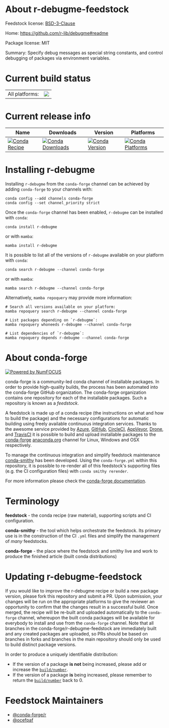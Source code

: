 About r-debugme-feedstock
=========================

Feedstock license: [BSD-3-Clause](https://github.com/conda-forge/r-debugme-feedstock/blob/main/LICENSE.txt)

Home: https://github.com/r-lib/debugme#readme

Package license: MIT

Summary: Specify debug messages as special string constants, and control debugging of packages via environment variables.

Current build status
====================


<table><tr><td>All platforms:</td>
    <td>
      <a href="https://dev.azure.com/conda-forge/feedstock-builds/_build/latest?definitionId=1068&branchName=main">
        <img src="https://dev.azure.com/conda-forge/feedstock-builds/_apis/build/status/r-debugme-feedstock?branchName=main">
      </a>
    </td>
  </tr>
</table>

Current release info
====================

| Name | Downloads | Version | Platforms |
| --- | --- | --- | --- |
| [![Conda Recipe](https://img.shields.io/badge/recipe-r--debugme-green.svg)](https://anaconda.org/conda-forge/r-debugme) | [![Conda Downloads](https://img.shields.io/conda/dn/conda-forge/r-debugme.svg)](https://anaconda.org/conda-forge/r-debugme) | [![Conda Version](https://img.shields.io/conda/vn/conda-forge/r-debugme.svg)](https://anaconda.org/conda-forge/r-debugme) | [![Conda Platforms](https://img.shields.io/conda/pn/conda-forge/r-debugme.svg)](https://anaconda.org/conda-forge/r-debugme) |

Installing r-debugme
====================

Installing `r-debugme` from the `conda-forge` channel can be achieved by adding `conda-forge` to your channels with:

```
conda config --add channels conda-forge
conda config --set channel_priority strict
```

Once the `conda-forge` channel has been enabled, `r-debugme` can be installed with `conda`:

```
conda install r-debugme
```

or with `mamba`:

```
mamba install r-debugme
```

It is possible to list all of the versions of `r-debugme` available on your platform with `conda`:

```
conda search r-debugme --channel conda-forge
```

or with `mamba`:

```
mamba search r-debugme --channel conda-forge
```

Alternatively, `mamba repoquery` may provide more information:

```
# Search all versions available on your platform:
mamba repoquery search r-debugme --channel conda-forge

# List packages depending on `r-debugme`:
mamba repoquery whoneeds r-debugme --channel conda-forge

# List dependencies of `r-debugme`:
mamba repoquery depends r-debugme --channel conda-forge
```


About conda-forge
=================

[![Powered by
NumFOCUS](https://img.shields.io/badge/powered%20by-NumFOCUS-orange.svg?style=flat&colorA=E1523D&colorB=007D8A)](https://numfocus.org)

conda-forge is a community-led conda channel of installable packages.
In order to provide high-quality builds, the process has been automated into the
conda-forge GitHub organization. The conda-forge organization contains one repository
for each of the installable packages. Such a repository is known as a *feedstock*.

A feedstock is made up of a conda recipe (the instructions on what and how to build
the package) and the necessary configurations for automatic building using freely
available continuous integration services. Thanks to the awesome service provided by
[Azure](https://azure.microsoft.com/en-us/services/devops/), [GitHub](https://github.com/),
[CircleCI](https://circleci.com/), [AppVeyor](https://www.appveyor.com/),
[Drone](https://cloud.drone.io/welcome), and [TravisCI](https://travis-ci.com/)
it is possible to build and upload installable packages to the
[conda-forge](https://anaconda.org/conda-forge) [anaconda.org](https://anaconda.org/)
channel for Linux, Windows and OSX respectively.

To manage the continuous integration and simplify feedstock maintenance
[conda-smithy](https://github.com/conda-forge/conda-smithy) has been developed.
Using the ``conda-forge.yml`` within this repository, it is possible to re-render all of
this feedstock's supporting files (e.g. the CI configuration files) with ``conda smithy rerender``.

For more information please check the [conda-forge documentation](https://conda-forge.org/docs/).

Terminology
===========

**feedstock** - the conda recipe (raw material), supporting scripts and CI configuration.

**conda-smithy** - the tool which helps orchestrate the feedstock.
                   Its primary use is in the construction of the CI ``.yml`` files
                   and simplify the management of *many* feedstocks.

**conda-forge** - the place where the feedstock and smithy live and work to
                  produce the finished article (built conda distributions)


Updating r-debugme-feedstock
============================

If you would like to improve the r-debugme recipe or build a new
package version, please fork this repository and submit a PR. Upon submission,
your changes will be run on the appropriate platforms to give the reviewer an
opportunity to confirm that the changes result in a successful build. Once
merged, the recipe will be re-built and uploaded automatically to the
`conda-forge` channel, whereupon the built conda packages will be available for
everybody to install and use from the `conda-forge` channel.
Note that all branches in the conda-forge/r-debugme-feedstock are
immediately built and any created packages are uploaded, so PRs should be based
on branches in forks and branches in the main repository should only be used to
build distinct package versions.

In order to produce a uniquely identifiable distribution:
 * If the version of a package **is not** being increased, please add or increase
   the [``build/number``](https://docs.conda.io/projects/conda-build/en/latest/resources/define-metadata.html#build-number-and-string).
 * If the version of a package **is** being increased, please remember to return
   the [``build/number``](https://docs.conda.io/projects/conda-build/en/latest/resources/define-metadata.html#build-number-and-string)
   back to 0.

Feedstock Maintainers
=====================

* [@conda-forge/r](https://github.com/conda-forge/r/)
* [@ocefpaf](https://github.com/ocefpaf/)

